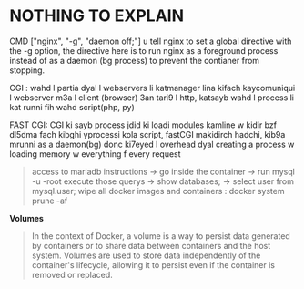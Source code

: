 # NOTHING TO EXPLAIN


CMD ["nginx", "-g", "daemon off;"]
u tell nginx to set a global directive with the -g option, the directive here is to run nginx as a foreground process instead of as a daemon (bg process) to prevent the contianer from stopping.

CGI :
wahd l partia dyal l webservers li katmanager lina kifach 
kaycomuniqui l webserver m3a l client (browser) 3an tari9 l http, katsayb wahd l process li kat runni fih wahd script(php, py)

FAST CGI:
CGI ki sayb process jdid ki loadi modules kamline w kidir bzf dl5dma fach kibghi yprocessi kola script, fastCGI makidirch hadchi, kib9a mrunni as a daemon(bg) donc ki7eyed l overhead dyal creating a process w loading memory w everything f every request

>access to mariadb instructions
-> go inside the container
-> run mysql -u -root
execute those querys
-> show databases;
-> select user from mysql.user;
>wipe all docker images and containers : docker system prune -af

**Volumes**
>In the context of Docker, a volume is a way to persist data generated by containers or to share data between containers and the host system. Volumes are used to store data independently of the container's lifecycle, allowing it to persist even if the container is removed or replaced.

